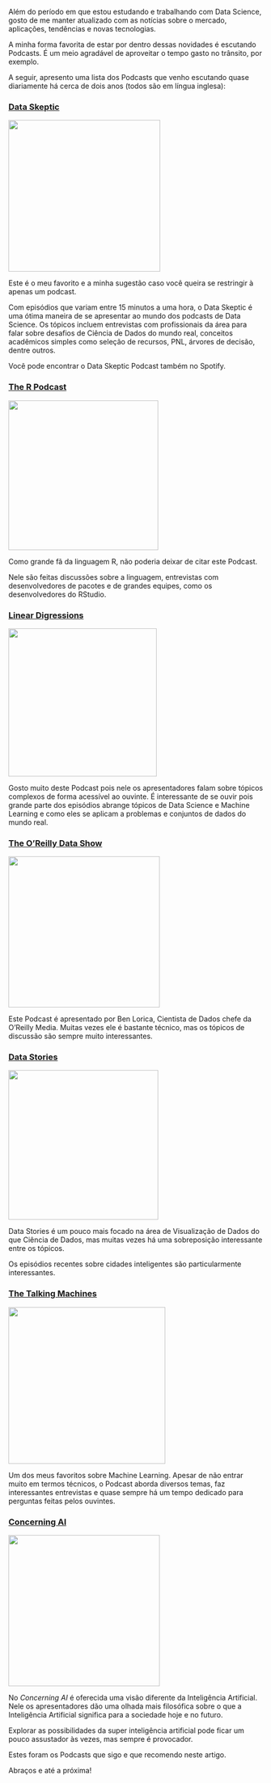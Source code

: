 <p>
Além do período em que estou estudando e trabalhando com Data Science,
gosto de me manter atualizado com as notícias sobre o mercado,
aplicações, tendências e novas tecnologias.
</p>
<p>
A minha forma favorita de estar por dentro dessas novidades é escutando
Podcasts. É um meio agradável de aproveitar o tempo gasto no trânsito,
por exemplo.
</p>
<p>
A seguir, apresento uma lista dos Podcasts que venho escutando quase
diariamente há cerca de dois anos (todos são em língua inglesa):
</p>
<h3>
<strong><a href="https://dataskeptic.com/">Data Skeptic</a></strong>
</h3>
<p>
<img class="wp-image-555 aligncenter" src="http://joseguilhermelopes.com.br/wp-content/uploads/2018/01/data-skeptic-300x300.jpeg%20300w,%20http://joseguilhermelopes.com.br/wp-content/uploads/2018/01/data-skeptic-150x150.jpeg%20150w,%20http://joseguilhermelopes.com.br/wp-content/uploads/2018/01/data-skeptic.jpeg%20350w" alt="" width="300" srcset="http://joseguilhermelopes.com.br/wp-content/uploads/2018/01/data-skeptic-300x300.jpeg 300w, http://joseguilhermelopes.com.br/wp-content/uploads/2018/01/data-skeptic-150x150.jpeg 150w, http://joseguilhermelopes.com.br/wp-content/uploads/2018/01/data-skeptic.jpeg 350w">
</p>
<p>
Este é o meu favorito e a minha sugestão caso você queira se restringir
à apenas um podcast.
</p>
<p>
Com episódios que variam entre 15 minutos a uma hora, o Data Skeptic é
uma ótima maneira de se apresentar ao mundo dos podcasts de Data
Science. Os tópicos incluem entrevistas com profissionais da área para
falar sobre desafios de Ciência de Dados do mundo real, conceitos
acadêmicos simples como seleção de recursos, PNL, árvores de decisão,
dentre outros.
</p>
<p>
Você pode encontrar o Data Skeptic Podcast também no Spotify.
</p>
<h3>
<strong><a href="https://r-podcast.org/">The R Podcast</a></strong>
</h3>
<p>
<img class=" wp-image-556 aligncenter" src="http://joseguilhermelopes.com.br/wp-content/uploads/2018/01/Mr70QS9-300x300.png%20300w,%20http://joseguilhermelopes.com.br/wp-content/uploads/2018/01/Mr70QS9-150x150.png%20150w,%20http://joseguilhermelopes.com.br/wp-content/uploads/2018/01/Mr70QS9-768x768.png%20768w,%20http://joseguilhermelopes.com.br/wp-content/uploads/2018/01/Mr70QS9-1024x1024.png%201024w,%20http://joseguilhermelopes.com.br/wp-content/uploads/2018/01/Mr70QS9.png%201400w" alt="" width="296" srcset="http://joseguilhermelopes.com.br/wp-content/uploads/2018/01/Mr70QS9-300x300.png 300w, http://joseguilhermelopes.com.br/wp-content/uploads/2018/01/Mr70QS9-150x150.png 150w, http://joseguilhermelopes.com.br/wp-content/uploads/2018/01/Mr70QS9-768x768.png 768w, http://joseguilhermelopes.com.br/wp-content/uploads/2018/01/Mr70QS9-1024x1024.png 1024w, http://joseguilhermelopes.com.br/wp-content/uploads/2018/01/Mr70QS9.png 1400w">
</p>
<p>
Como grande fã da linguagem R, não poderia deixar de citar este Podcast.
</p>
<p>
Nele são feitas discussões sobre a linguagem, entrevistas com
desenvolvedores de pacotes e de grandes equipes, como os desenvolvedores
do RStudio.
</p>
<h3>
<strong><a href="http://lineardigressions.com/">Linear
Digressions</a></strong>
</h3>
<p>
<img class=" wp-image-557 aligncenter" src="http://joseguilhermelopes.com.br/wp-content/uploads/2018/01/L-Digressions-300x300.jpeg%20300w,%20http://joseguilhermelopes.com.br/wp-content/uploads/2018/01/L-Digressions-150x150.jpeg%20150w,%20http://joseguilhermelopes.com.br/wp-content/uploads/2018/01/L-Digressions.jpeg%20350w" alt="" width="293" srcset="http://joseguilhermelopes.com.br/wp-content/uploads/2018/01/L-Digressions-300x300.jpeg 300w, http://joseguilhermelopes.com.br/wp-content/uploads/2018/01/L-Digressions-150x150.jpeg 150w, http://joseguilhermelopes.com.br/wp-content/uploads/2018/01/L-Digressions.jpeg 350w">
</p>
<p>
Gosto muito deste Podcast pois nele os apresentadores falam sobre
tópicos complexos de forma acessível ao ouvinte. É interessante de se
ouvir pois grande parte dos episódios abrange tópicos de Data Science e
Machine Learning e como eles se aplicam a problemas e conjuntos de dados
do mundo real.
</p>
<h3>
<strong><a href="https://www.oreilly.com/all/topics/oreilly-data-show-podcast">The
O’Reilly Data Show</a></strong>
</h3>
<p>
<img class=" wp-image-558 aligncenter" src="http://joseguilhermelopes.com.br/wp-content/uploads/2018/01/1_BrdlE2OzSKnfMbQjrmKDjg-300x300.png%20300w,%20http://joseguilhermelopes.com.br/wp-content/uploads/2018/01/1_BrdlE2OzSKnfMbQjrmKDjg-150x150.png%20150w,%20http://joseguilhermelopes.com.br/wp-content/uploads/2018/01/1_BrdlE2OzSKnfMbQjrmKDjg-768x768.png%20768w,%20http://joseguilhermelopes.com.br/wp-content/uploads/2018/01/1_BrdlE2OzSKnfMbQjrmKDjg.png%20800w" alt="" width="299" srcset="http://joseguilhermelopes.com.br/wp-content/uploads/2018/01/1_BrdlE2OzSKnfMbQjrmKDjg-300x300.png 300w, http://joseguilhermelopes.com.br/wp-content/uploads/2018/01/1_BrdlE2OzSKnfMbQjrmKDjg-150x150.png 150w, http://joseguilhermelopes.com.br/wp-content/uploads/2018/01/1_BrdlE2OzSKnfMbQjrmKDjg-768x768.png 768w, http://joseguilhermelopes.com.br/wp-content/uploads/2018/01/1_BrdlE2OzSKnfMbQjrmKDjg.png 800w">
</p>
<p>
Este Podcast é apresentado por Ben Lorica, Cientista de Dados chefe da
O’Reilly Media. Muitas vezes ele é bastante técnico, mas os tópicos de
discussão são sempre muito interessantes.
</p>
<h3>
<a href="http://datastori.es/"><strong>Data Stories</strong></a>
</h3>
<p>
<img class=" wp-image-559 aligncenter" src="http://joseguilhermelopes.com.br/wp-content/uploads/2018/01/1_7pB6_y-EbG4uKVKXl7jcrg-300x300.jpeg%20300w,%20http://joseguilhermelopes.com.br/wp-content/uploads/2018/01/1_7pB6_y-EbG4uKVKXl7jcrg-150x150.jpeg%20150w,%20http://joseguilhermelopes.com.br/wp-content/uploads/2018/01/1_7pB6_y-EbG4uKVKXl7jcrg-768x768.jpeg%20768w,%20http://joseguilhermelopes.com.br/wp-content/uploads/2018/01/1_7pB6_y-EbG4uKVKXl7jcrg.jpeg%20800w" alt="" width="296" srcset="http://joseguilhermelopes.com.br/wp-content/uploads/2018/01/1_7pB6_y-EbG4uKVKXl7jcrg-300x300.jpeg 300w, http://joseguilhermelopes.com.br/wp-content/uploads/2018/01/1_7pB6_y-EbG4uKVKXl7jcrg-150x150.jpeg 150w, http://joseguilhermelopes.com.br/wp-content/uploads/2018/01/1_7pB6_y-EbG4uKVKXl7jcrg-768x768.jpeg 768w, http://joseguilhermelopes.com.br/wp-content/uploads/2018/01/1_7pB6_y-EbG4uKVKXl7jcrg.jpeg 800w">
</p>
<p>
Data Stories é um pouco mais focado na área de Visualização de Dados do
que Ciência de Dados, mas muitas vezes há uma sobreposição interessante
entre os tópicos.
</p>
<p>
Os episódios recentes sobre cidades inteligentes são particularmente
interessantes.
</p>
<h3>
<strong><a href="http://www.thetalkingmachines.com/">The Talking
Machines</a></strong>
</h3>
<p>
<img class=" wp-image-560 aligncenter" src="http://joseguilhermelopes.com.br/wp-content/uploads/2018/01/1_9lGxMQL-HCnf8dCHUG23HQ-300x300.png%20300w,%20http://joseguilhermelopes.com.br/wp-content/uploads/2018/01/1_9lGxMQL-HCnf8dCHUG23HQ-150x150.png%20150w,%20http://joseguilhermelopes.com.br/wp-content/uploads/2018/01/1_9lGxMQL-HCnf8dCHUG23HQ-768x768.png%20768w,%20http://joseguilhermelopes.com.br/wp-content/uploads/2018/01/1_9lGxMQL-HCnf8dCHUG23HQ.png%20800w" alt="" width="310" srcset="http://joseguilhermelopes.com.br/wp-content/uploads/2018/01/1_9lGxMQL-HCnf8dCHUG23HQ-300x300.png 300w, http://joseguilhermelopes.com.br/wp-content/uploads/2018/01/1_9lGxMQL-HCnf8dCHUG23HQ-150x150.png 150w, http://joseguilhermelopes.com.br/wp-content/uploads/2018/01/1_9lGxMQL-HCnf8dCHUG23HQ-768x768.png 768w, http://joseguilhermelopes.com.br/wp-content/uploads/2018/01/1_9lGxMQL-HCnf8dCHUG23HQ.png 800w">
</p>
<p>
Um dos meus favoritos sobre Machine Learning. Apesar de não entrar muito
em termos técnicos, o Podcast aborda diversos temas, faz interessantes
entrevistas e quase sempre há um tempo dedicado para perguntas feitas
pelos ouvintes.
</p>
<h3>
<a href="https://concerning.ai/"><strong>Concerning AI</strong></a>
</h3>
<p>
<img class=" wp-image-562 aligncenter" src="http://joseguilhermelopes.com.br/wp-content/uploads/2018/01/1_qNGYIUP6W0v6_K2rflvZYA-300x300.jpeg%20300w,%20http://joseguilhermelopes.com.br/wp-content/uploads/2018/01/1_qNGYIUP6W0v6_K2rflvZYA-150x150.jpeg%20150w,%20http://joseguilhermelopes.com.br/wp-content/uploads/2018/01/1_qNGYIUP6W0v6_K2rflvZYA.jpeg%20350w" alt="" width="299" srcset="http://joseguilhermelopes.com.br/wp-content/uploads/2018/01/1_qNGYIUP6W0v6_K2rflvZYA-300x300.jpeg 300w, http://joseguilhermelopes.com.br/wp-content/uploads/2018/01/1_qNGYIUP6W0v6_K2rflvZYA-150x150.jpeg 150w, http://joseguilhermelopes.com.br/wp-content/uploads/2018/01/1_qNGYIUP6W0v6_K2rflvZYA.jpeg 350w">
</p>
<p>
No <em>Concerning AI</em> é oferecida uma visão diferente da
Inteligência Artificial. Nele os apresentadores dão uma olhada mais
filosófica sobre o que a Inteligência Artificial significa para a
sociedade hoje e no futuro.
</p>
<p>
Explorar as possibilidades da super inteligência artificial pode ficar
um pouco assustador às vezes, mas sempre é provocador.
</p>
<p>
Estes foram os Podcasts que sigo e que recomendo neste artigo.
</p>
<p>
Abraços e até a próxima!
</p>

